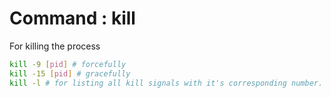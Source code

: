# Command : kill

For killing the process 

```bash
kill -9 [pid] # forcefully 
kill -15 [pid] # gracefully
kill -l # for listing all kill signals with it's corresponding number.
```
